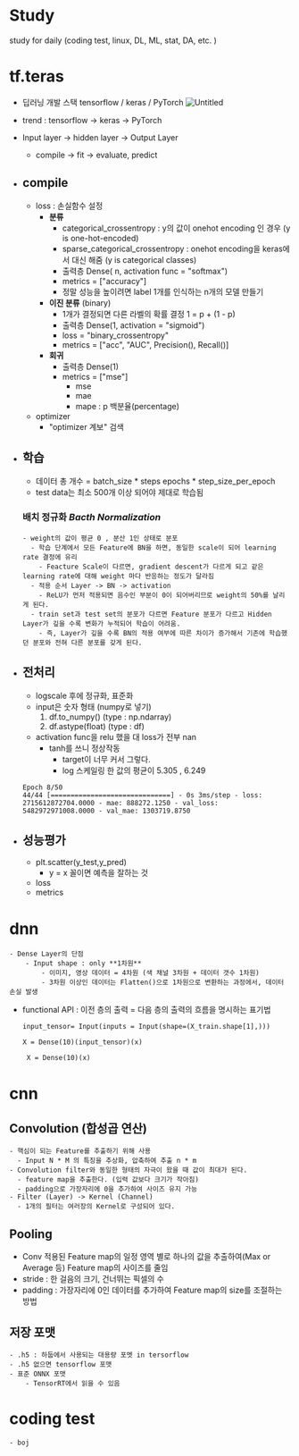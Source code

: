 # Study
study for daily (coding test, linux, DL, ML, stat, DA, etc. )




# tf.teras
- 딥러닝 개발 스택 tensorflow / keras / PyTorch
![Untitled](https://user-images.githubusercontent.com/90205987/147028688-0f9bfb09-0311-4738-a471-4ada2a733707.png)
- trend : tensorflow -> keras -> PyTorch

- Input layer -> hidden layer -> Output Layer
    - compile -> fit -> evaluate, predict





- ## compile
    - loss : 손실함수 설정
        - **분류**
            - categorical_crossentropy : y의 값이 onehot encoding 인 경우 (y is one-hot-encoded)
            - sparse_categorical_crossentropy : onehot encoding을 keras에서 대신 해줌 (y is categorical classes)
            - 출력층 Dense( n, activation func = "softmax")
            - metrics = ["accuracy"]
            - 정말 성능을 높이려면 label 1개를 인식하는 n개의 모델 만들기
        - **이진 분류** (binary)                
            - 1개가 결정되면 다른 라벨의 확률 결정 1 = p + (1 - p)
            - 출력층 Dense(1, activation = "sigmoid")
            - loss = "binary_crossentropy"
            - metrics = ["acc", "AUC", Precision(), Recall()]
        - **회귀**
            - 출력층 Dense(1)
            - metrics = ["mse"]
                - mse
                - mae
                - mape : p 백분율(percentage)
    - optimizer
        - "optimizer 계보" 검색
- ## 학습
    - 데이터 총 개수  = batch_size * steps epochs  * step_size_per_epoch
    - test data는 최소 500개 이상 되어야 제대로 학습됨


    ### 배치 정규화 _Bacth Normalization_
      - weight의 값이 평균 0 , 분산 1인 상태로 분포
        - 학습 단계에서 모든 Feature에 BN을 하면, 동일한 scale이 되어 learning rate 결정에 유리
          - Feacture Scale이 다르면, gradient descent가 다르게 되고 같은 learning rate에 대해 weight 마다 반응하는 정도가 달라짐
        - 적용 순서 Layer -> BN -> activation
          - ReLU가 먼저 적용되면 음수인 부분이 0이 되어버리므로 weight의 50%를 날리게 된다.
        - train set과 test set의 분포가 다르면 Feature 분포가 다르고 Hidden Layer가 깊을 수록 변화가 누적되어 학습이 어려움.
          - 즉, Layer가 깊을 수록 BN의 적용 여부에 따른 차이가 증가해서 기존에 학습했던 분포와 전혀 다른 분포를 갖게 된다.
      


  
- ## 전처리
    - logscale 후에 정규화, 표준화
    - input은 숫자 형태 (numpy로 넣기)
        1. df.to_numpy() (type : np.ndarray)
        2. df.astype(float) (type : df)
    - activation func을 relu 했을 대 loss가 전부 nan
        - tanh를 쓰니 정상작동
            - target이 너무 커서 그렇다.
            - log 스케일링 한 값의 평균이 5.305 , 6.249
    
    ```    
    Epoch 8/50
    44/44 [==============================] - 0s 3ms/step - loss: 2715612872704.0000 - mae: 888272.1250 - val_loss: 5482972971008.0000 - val_mae: 1303719.8750
    ```

- ## 성능평가
    - plt.scatter(y_test,y_pred)
        - y = x 꼴이면 예측을 잘하는 것
    - loss
    - metrics
    
# dnn
    - Dense Layer의 단점
        - Input shape : only **1차원**
            - 이미지, 영상 데이터 = 4차원 (색 채널 3차원 + 데이터 갯수 1차원)
            - 3차원 이상인 데이터는 Flatten()으로 1차원으로 변환하는 과정에서, 데이터 손실 발생

  - functional API : 이전 층의 출력 = 다음 층의 출력의 흐름을 명시하는 표기법

        
    ` input_tensor= Input(inputs = Input(shape=(X_train.shape[1],)))  `

    ` X = Dense(10)(input_tensor)(x) `

    ` X = Dense(10)(x)`



# cnn
## Convolution (합성곱 연산)
    - 핵심이 되는 Feature를 추출하기 위해 사용
      - Input N * M 의 특징을 추상화, 압축하여 추출 n * m
    - Convolution filter와 동일한 형태의 자극이 왔을 때 값이 최대가 된다.
      - feature map을 추출한다. (입력 값보다 크기가 작아짐)
      - padding으로 가장자리에 0을 추가하여 사이즈 유지 가능
    - Filter (Layer) -> Kernel (Channel)
      - 1개의 필터는 여러장의 Kernel로 구성되어 있다.
## Pooling 
  - Conv 적용된 Feature map의 일정 영역 별로 하나의 값을 추출하여(Max or Average 등) Feature map의 사이즈를 줄임
  - stride : 한 걸음의 크기, 건너뛰는 픽셀의 수
  - padding : 가장자리에 0인 데이터를 추가하여 Feature map의 size를 조절하는 방법



## 저장 포맷
    - .h5 : 하둡에서 사용되는 대용량 포멧 in tersorflow
    - .h5 없으면 tensorflow 포맷
    - 표준 ONNX 포맷
        - TensorRT에서 읽을 수 있음
    


# coding test
    - boj
 


